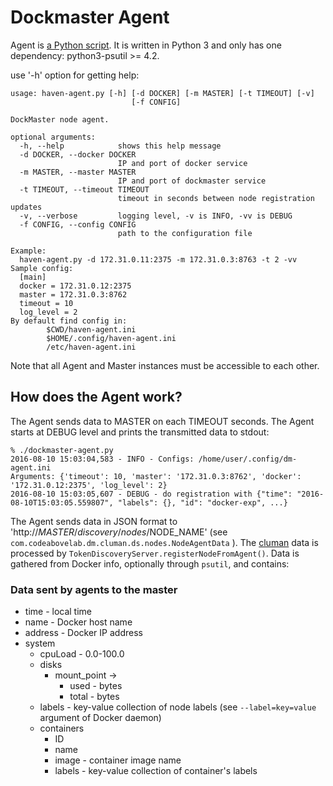 # Dockmaster Agent #

Agent is [a Python script](/cluster-manager/src/main/resources/static/res/agent/node-agent.py). 
It is written in Python 3 and only has one dependency: python3-psutil >= 4.2.

use '-h' option for getting help:

```
usage: haven-agent.py [-h] [-d DOCKER] [-m MASTER] [-t TIMEOUT] [-v]
                           [-f CONFIG]

DockMaster node agent.

optional arguments:
  -h, --help            shows this help message
  -d DOCKER, --docker DOCKER
                        IP and port of docker service
  -m MASTER, --master MASTER
                        IP and port of dockmaster service
  -t TIMEOUT, --timeout TIMEOUT
                        timeout in seconds between node registration updates
  -v, --verbose         logging level, -v is INFO, -vv is DEBUG
  -f CONFIG, --config CONFIG
                        path to the configuration file

Example:
  haven-agent.py -d 172.31.0.11:2375 -m 172.31.0.3:8763 -t 2 -vv
Sample config:
  [main]
  docker = 172.31.0.12:2375
  master = 172.31.0.3:8762
  timeout = 10
  log_level = 2
By default find config in:
        $CWD/haven-agent.ini
        $HOME/.config/haven-agent.ini
        /etc/haven-agent.ini
```

Note that all Agent and Master instances must be accessible to each other.

## How does the Agent work? ##

The Agent sends data to MASTER on each TIMEOUT seconds. 
The Agent starts at DEBUG level and prints the transmitted data to stdout:
```
% ./dockmaster-agent.py         
2016-08-10 15:03:04,583 - INFO - Configs: /home/user/.config/dm-agent.ini
Arguments: {'timeout': 10, 'master': '172.31.0.3:8762', 'docker': '172.31.0.12:2375', 'log_level': 2}
2016-08-10 15:03:05,607 - DEBUG - do registration with {"time": "2016-08-10T15:03:05.559807", "labels": {}, "id": "docker-exp", ...}
```

The Agent sends data in JSON format to 'http://$MASTER/discovery/nodes/$NODE_NAME' (see `com.codeabovelab.dm.cluman.ds.nodes.NodeAgentData` ). 
The [cluman](cluman.md) data is processed by `TokenDiscoveryServer.registerNodeFromAgent()`. 
Data is gathered from Docker info, optionally through `psutil`, and contains:

### Data sent by agents to the master ###

* time - local time
* name - Docker host name
* address - Docker IP address
* system
    * cpuLoad - 0.0-100.0
    * disks 
        * mount_point ->
            * used - bytes
            * total - bytes
    * labels - key-value collection of node labels (see `--label=key=value` argument of Docker daemon)
    * containers
        * ID
        * name
        * image - container image name
        * labels - key-value collection of container's labels 
